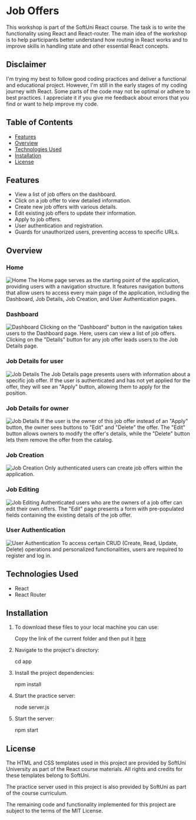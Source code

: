 # Job Offers

This workshop is part of the SoftUni React course. The task is to write the functionality using React and React-router. The main idea of the workshop is to help participants better understand how routing in React works and to improve skills in handling state and other essential React concepts.

## Disclaimer

I'm trying my best to follow good coding practices and deliver a functional and educational project. However, I'm still in the early stages of my coding journey with React. Some parts of the code may not be optimal or adhere to best practices. I appreciate it if you give me feedback about errors that you find or want to help improve my code. 
## Table of Contents
- [Features](#features)
- [Overview](#overview)
- [Technologies Used](#technologies-used)
- [Installation](#installation)
- [License](#license)

## Features

- View a list of job offers on the dashboard.
- Click on a job offer to view detailed information.
- Create new job offers with various details.
- Edit existing job offers to update their information.
- Apply to job offers.
- User authentication and registration.
- Guards for unauthorized users, preventing access to specific URLs.

## Overview

### Home
![Home](img-readme/homeGuest.JPG)
The Home page serves as the starting point of the application, providing users with a navigation structure. It features navigation buttons that allow users to access every main page of the application, including the Dashboard, Job Details, Job Creation, and User Authentication pages. 

### Dashboard
![Dashboard](img-readme/catalogUser.JPG)
Clicking on the "Dashboard" button in the navigation takes users to the Dashboard page. Here, users can view a list of job offers. Clicking on the "Details" button for any job offer leads users to the Job Details page.

### Job Details for user
![Job Details](img-readme/detailsUser.JPG)
The Job Details page presents users with information about a specific job offer. If the user is authenticated and has not yet applied for the offer, they will see an "Apply" button, allowing them to apply for the position. 

### Job Details for owner
![Job Details](img-readme/DetailsOwner.JPG)
If the user is the owner of this job offer instead of an "Apply" button, the owner sees buttons to "Edit" and "Delete" the offer. The "Edit" button allows owners to modify the offer's details, while the "Delete" button lets them remove the offer from the catalog. 

### Job Creation
![Job Creation](img-readme/create.JPG)
Only authenticated users can create job offers within the application. 

### Job Editing
![Job Editing](img-readme/ownerEdit.JPG)
Authenticated users who are the owners of a job offer can edit their own offers. The "Edit" page presents a form with pre-populated fields containing the existing details of the job offer.

### User Authentication
![User Authentication](img-readme/register.JPG)
To access certain CRUD (Create, Read, Update, Delete) operations and personalized functionalities, users are required to register and log in. 

## Technologies Used

- React
- React Router

## Installation


1. To download these files to your local machine you can use:

   Copy the link of the current folder and then put it [here](https://download-directory.github.io/) 

2. Navigate to the project's directory:
   
   cd app
   
3. Install the project dependencies:
   
   npm install

4. Start the practice server:

   node server.js

5. Start the server:

   npm start

## License

The HTML and CSS templates used in this project are provided by SoftUni University as part of the React course materials. All rights and credits for these templates belong to SoftUni.

The practice server used in this project is also provided by SoftUni as part of the course curriculum.

The remaining code and functionality implemented for this project are subject to the terms of the MIT License.
